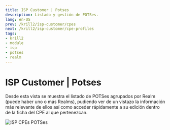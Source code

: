 ```yaml
---
title: ISP Customer | Potses
description: Listado y gestión de POTSes.
lang: en-US
prev: /krill2/isp-customer/cpes
next: /krill2/isp-customer/cpe-profiles
tags:
- krill2
- module
- isp
- potses
- realm
---
```

# ISP Customer | Potses

Desde esta vista se muestra el listado de POTSes agrupados por Realm (puede haber uno o más Realms), pudiendo ver de un vistazo la información más relevante de ellos así como acceder rápidamente a su edición dentro de la ficha del CPE al que pertenezcan.

![ISP CPEs POTSes](@images/krill2/isp-customer/0501.png)
